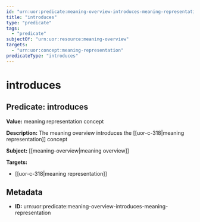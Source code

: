```yaml
---
id: "urn:uor:predicate:meaning-overview-introduces-meaning-representation"
title: "introduces"
type: "predicate"
tags:
  - "predicate"
subjectOf: "urn:uor:resource:meaning-overview"
targets:
  - "urn:uor:concept:meaning-representation"
predicateType: "introduces"
---
```


# introduces

## Predicate: introduces

**Value:** meaning representation concept

**Description:** The meaning overview introduces the [[uor-c-318|meaning representation]] concept

**Subject:** [[meaning-overview|meaning overview]]

**Targets:**

- [[uor-c-318|meaning representation]]

## Metadata

- **ID:** urn:uor:predicate:meaning-overview-introduces-meaning-representation
